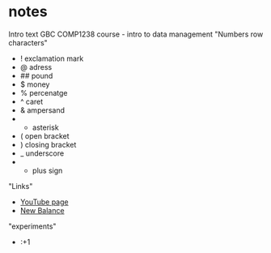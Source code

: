 # notes 
Intro text 
GBC COMP1238 course - intro to data management 
"Numbers row characters" 
- ! exclamation mark 
- @ adress
- #\# pound 
- $ money
- % percenatge 
- ^ caret
- & ampersand
- * asterisk 
- ( open bracket
- ) closing bracket 
- _ underscore
- + plus sign

"Links"
- [YouTube page](https://www.youtube.com/)
- [New Balance](https://www.newbalance.ca/)


"experiments" 
+ :+1 
